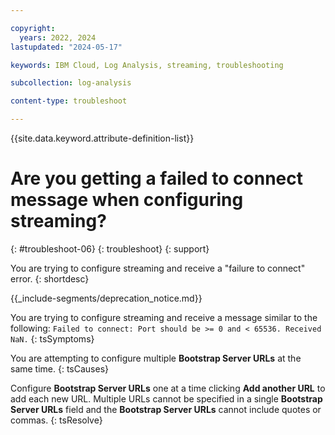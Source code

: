 ```yaml
---

copyright:
  years: 2022, 2024
lastupdated: "2024-05-17"

keywords: IBM Cloud, Log Analysis, streaming, troubleshooting

subcollection: log-analysis

content-type: troubleshoot

---
```


{{site.data.keyword.attribute-definition-list}}

# Are you getting a failed to connect message when configuring streaming?
{: #troubleshoot-06}
{: troubleshoot}
{: support}

You are trying to configure streaming and receive a "failure to connect" error.
{: shortdesc}

<!-- common deprecation notice -->
{{_include-segments/deprecation_notice.md}}

You are trying to configure streaming and receive a message similar to the following: `Failed to connect: Port should be >= 0 and < 65536. Received NaN.`
{: tsSymptoms}

You are attempting to configure multiple **Bootstrap Server URLs** at the same time.
{: tsCauses}

Configure **Bootstrap Server URLs** one at a time clicking **Add another URL** to add each new URL.  Multiple URLs cannot be specified in a single **Bootstrap Server URLs** field and the **Bootstrap Server URLs** cannot include quotes or commas.
{: tsResolve}
